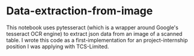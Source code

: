# Data-extraction-from-image

This notebook uses pytesseract (which is a wrapper around Google's tesseract OCR engine) to extract json data from an image of a scanned table.
I wrote this code as a first-implementation for an project-internship position I was applying with TCS-Limited.
